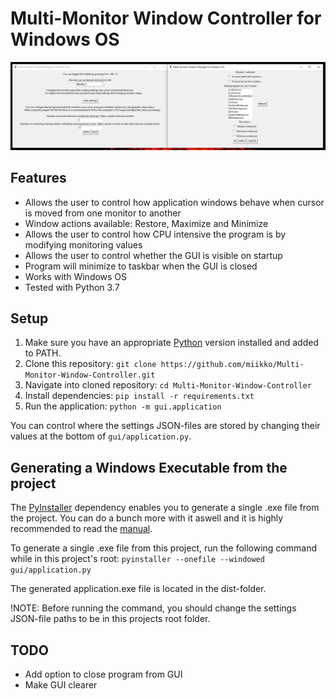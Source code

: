 # Multi-Monitor Window Controller for Windows OS

![Picture displaying the GUI](pictures/gui_picture.PNG?raw=true "Picture displaying the GUI")

## Features

* Allows the user to control how application windows behave when cursor is moved from one monitor to another
* Window actions available: Restore, Maximize and Minimize
* Allows the user to control how CPU intensive the program is by modifying monitoring values
* Allows the user to control whether the GUI is visible on startup
* Program will minimize to taskbar when the GUI is closed
* Works with Windows OS
* Tested with Python 3.7

## Setup

1. Make sure you have an appropriate [Python](https://www.python.org/downloads/windows/) version installed and added to PATH.
1. Clone this repository: `git clone https://github.com/miikko/Multi-Monitor-Window-Controller.git`
1. Navigate into cloned repository: `cd Multi-Monitor-Window-Controller`
1. Install dependencies: `pip install -r requirements.txt`
1. Run the application: `python -m gui.application`

You can control where the settings JSON-files are stored by changing their values at the bottom of `gui/application.py`.

## Generating a Windows Executable from the project

The [PyInstaller](https://www.pyinstaller.org/) dependency enables you to generate a single .exe file from the project. You can do a bunch more with it aswell and it is highly recommended to read the [manual](https://pyinstaller.readthedocs.io/en/stable/).

To generate a single .exe file from this project, run the following command while in this project's root: `pyinstaller --onefile --windowed gui/application.py`

The generated application.exe file is located in the dist-folder.

!NOTE: Before running the command, you should change the settings JSON-file paths to be in this projects root folder.

## TODO

* Add option to close program from GUI
* Make GUI clearer